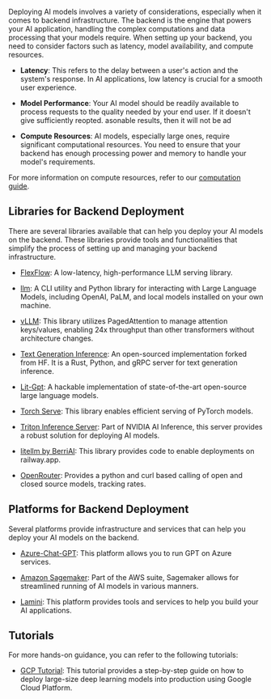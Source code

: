 Deploying AI models involves a variety of considerations, especially when it comes to backend infrastructure. The backend is the engine that powers your AI application, handling the complex computations and data processing that your models require. When setting up your backend, you need to consider factors such as latency, model availability, and compute resources.

- **Latency**: This refers to the delay between a user's action and the system's response. In AI applications, low latency is crucial for a smooth user experience.

- **Model Performance**: Your AI model should be readily available to process requests to the quality needed by your end user. If it doesn't give sufficiently reopted. asonable results, then it will not be ad

- **Compute Resources**: AI models, especially large ones, require significant computational resources. You need to ensure that your backend has enough processing power and memory to handle your model's requirements.

For more information on compute resources, refer to our [computation guide](computation.md).

## Libraries for Backend Deployment

There are several libraries available that can help you deploy your AI models on the backend. These libraries provide tools and functionalities that simplify the process of setting up and managing your backend infrastructure.

- [FlexFlow](https://github.com/flexflow/FlexFlow): A low-latency, high-performance LLM serving library.

- [llm](https://github.com/simonw/llm): A CLI utility and Python library for interacting with Large Language Models, including OpenAI, PaLM, and local models installed on your own machine.

- [vLLM](https://vllm.ai/): This library utilizes PagedAttention to manage attention keys/values, enabling 24x throughput than other transformers without architecture changes.

- [Text Generation Inference](https://github.com/Preemo-Inc/text-generation-inference): An open-sourced implementation forked from HF. It is a Rust, Python, and gRPC server for text generation inference.

- [Lit-Gpt](https://github.com/Lightning-AI/lit-gpt#setup): A hackable implementation of state-of-the-art open-source large language models.

- [Torch Serve](https://pytorch.org/serve/large_model_inference.html): This library enables efficient serving of PyTorch models.

- [Triton Inference Server](https://github.com/triton-inference-server/server): Part of NVIDIA AI Inference, this server provides a robust solution for deploying AI models.

- [litellm by BerriAI](https://github.com/BerriAI/litellm/blob/main/cookbook/proxy-server/readme.md): This library provides code to enable deployments on railway.app.

- [OpenRouter](https://openrouter.ai/): Provides a python and curl based calling of open and closed source models, tracking rates.


## Platforms for Backend Deployment

Several platforms provide infrastructure and services that can help you deploy your AI models on the backend.

- [Azure-Chat-GPT](https://github.com/davidxw/azurechatgpt): This platform allows you to run GPT on Azure services.

- [Amazon Sagemaker](https://aws.amazon.com/sagemaker/): Part of the AWS suite, Sagemaker allows for streamlined running of AI models in various manners.

- [Lamini](https://www.lamini.ai/): This platform provides tools and services to help you build your AI applications.

## Tutorials

For more hands-on guidance, you can refer to the following tutorials:

- [GCP Tutorial](https://towardsdatascience.com/how-to-deploy-large-size-deep-learning-models-into-production-66b851d17f33): This tutorial provides a step-by-step guide on how to deploy large-size deep learning models into production using Google Cloud Platform.
